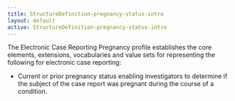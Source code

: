 ```yaml
---
title: StructureDefinition-pregnancy-status-intro
layout: default
active: StructureDefinition-pregnancy-status-intro
---
```


The Electronic Case Reporting Pregnancy profile establishes the core elements, extensions, vocabularies and value sets for representing the following for electronic case reporting:

- Current or prior pregnancy status enabling investigators to determine if the subject of the case report was pregnant during the course of a condition.